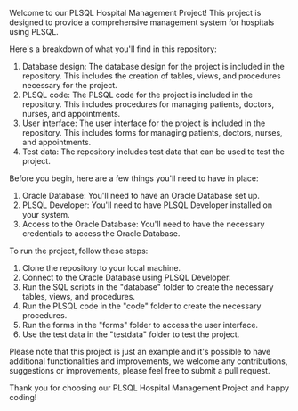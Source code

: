 Welcome to our PLSQL Hospital Management Project! This project is designed to provide a comprehensive management system for hospitals using PLSQL.

Here's a breakdown of what you'll find in this repository:
1. Database design: The database design for the project is included in the repository. This includes the creation of tables, views, and procedures necessary for the project.
2. PLSQL code: The PLSQL code for the project is included in the repository. This includes procedures for managing patients, doctors, nurses, and appointments.
3. User interface: The user interface for the project is included in the repository. This includes forms for managing patients, doctors, nurses, and appointments.
4. Test data: The repository includes test data that can be used to test the project.

Before you begin, here are a few things you'll need to have in place:
1. Oracle Database: You'll need to have an Oracle Database set up.
2. PLSQL Developer: You'll need to have PLSQL Developer installed on your system.
3. Access to the Oracle Database: You'll need to have the necessary credentials to access the Oracle Database.

To run the project, follow these steps:
1. Clone the repository to your local machine.
2. Connect to the Oracle Database using PLSQL Developer.
3. Run the SQL scripts in the "database" folder to create the necessary tables, views, and procedures.
4. Run the PLSQL code in the "code" folder to create the necessary procedures.
5. Run the forms in the "forms" folder to access the user interface.
6. Use the test data in the "testdata" folder to test the project.

Please note that this project is just an example and it's possible to have additional functionalities and improvements, we welcome any contributions, suggestions or improvements, please feel free to submit a pull request.

Thank you for choosing our PLSQL Hospital Management Project and happy coding!
